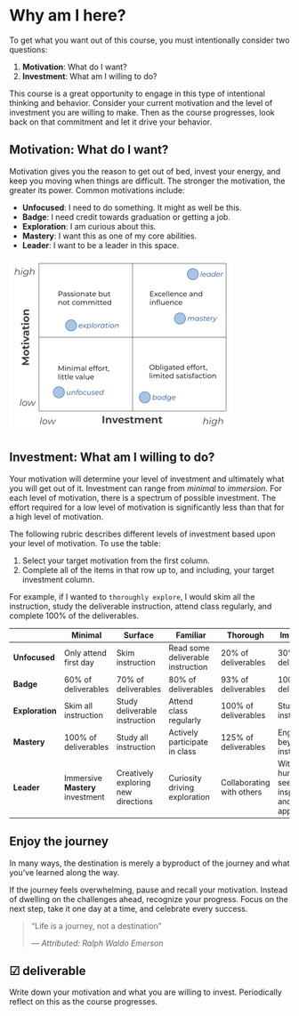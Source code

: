 # Why am I here?

To get what you want out of this course, you must intentionally consider two questions:

1. **Motivation**: What do I want?
1. **Investment**: What am I willing to do?

This course is a great opportunity to engage in this type of intentional thinking and behavior. Consider your current motivation and the level of investment you are willing to make. Then as the course progresses, look back on that commitment and let it drive your behavior.

## Motivation: What do I want?

Motivation gives you the reason to get out of bed, invest your energy, and keep you moving when things are difficult. The stronger the motivation, the greater its power. Common motivations include:

- **Unfocused**: I need to do something. It might as well be this.
- **Badge**: I need credit towards graduation or getting a job.
- **Exploration**: I am curious about this.
- **Mastery**: I want this as one of my core abilities.
- **Leader**: I want to be a leader in this space.

![alt text](whyAmIHere.png)

## Investment: What am I willing to do?

Your motivation will determine your level of investment and ultimately what you will get out of it. Investment can range from _minimal_ to _immersion_. For each level of motivation, there is a spectrum of possible investment. The effort required for a low level of motivation is significantly less than that for a high level of motivation.

The following rubric describes different levels of investment based upon your level of motivation. To use the table:

1. Select your target motivation from the first column.
1. Complete all of the items in that row up to, and including, your target investment column.

For example, if I wanted to `thoroughly explore`, I would skim all the instruction, study the deliverable instruction, attend class regularly, and complete 100% of the deliverables.

|                 | Minimal                          | Surface                             | Familiar                          | Thorough                  | Immersion                                                  |
| --------------- | -------------------------------- | ----------------------------------- | --------------------------------- | ------------------------- | ---------------------------------------------------------- |
| **Unfocused**   | Only attend first day            | Skim instruction                    | Read some deliverable instruction | 20% of deliverables       | 30% of deliverables                                        |
| **Badge**       | 60% of deliverables              | 70% of deliverables                 | 80% of deliverables               | 93% of deliverables       | 100% of deliverables                                       |
| **Exploration** | Skim all instruction             | Study deliverable instruction       | Attend class regularly            | 100% of deliverables      | Study all instruction                                      |
| **Mastery**     | 100% of deliverables             | Study all instruction               | Actively participate in class     | 125% of deliverables      | Engage beyond instruction                                  |
| **Leader**      | Immersive **Mastery** investment | Creatively exploring new directions | Curiosity driving exploration     | Collaborating with others | With humility, seeking inspiration and eternal application |

## Enjoy the journey

In many ways, the destination is merely a byproduct of the journey and what you’ve learned along the way.

If the journey feels overwhelming, pause and recall your motivation. Instead of dwelling on the challenges ahead, recognize your progress. Focus on the next step, take it one day at a time, and celebrate every success.

> “Life is a journey, not a destination”
>
> — _Attributed: Ralph Waldo Emerson_

## ☑ deliverable

Write down your motivation and what you are willing to invest. Periodically reflect on this as the course progresses.
